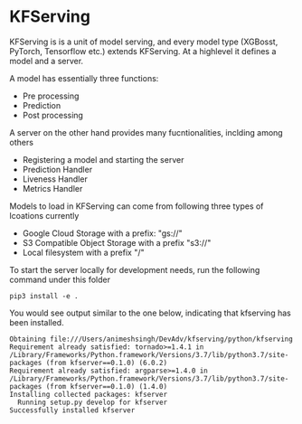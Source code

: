 # KFServing

KFServing is is a unit of model serving, and every model type (XGBosst, PyTorch, Tensorflow etc.) extends KFServing. At a highlevel it defines a model and a server. 

A model has essentially three functions:

* Pre processing
* Prediction 
* Post processing

A server on the other hand provides many fucntionalities, inclding among others

* Registering a model and starting the server
* Prediction Handler
* Liveness Handler 
* Metrics Handler 

Models to load in KFServing can come from following three types of lcoations currently

* Google Cloud Storage with a prefix: "gs://"
* S3 Compatible Object Storage with a prefix "s3://"
* Local filesystem with a prefix "/"

To start the server locally for development needs, run the following command under this folder

```
pip3 install -e .
```

You would see output similar to the one below, indicating that kfserving has been installed.

```
Obtaining file:///Users/animeshsingh/DevAdv/kfserving/python/kfserving
Requirement already satisfied: tornado>=1.4.1 in /Library/Frameworks/Python.framework/Versions/3.7/lib/python3.7/site-packages (from kfserver==0.1.0) (6.0.2)
Requirement already satisfied: argparse>=1.4.0 in /Library/Frameworks/Python.framework/Versions/3.7/lib/python3.7/site-packages (from kfserver==0.1.0) (1.4.0)
Installing collected packages: kfserver
  Running setup.py develop for kfserver
Successfully installed kfserver
```